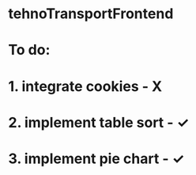 # tehnoTransportFrontend

# To do:

# 1. integrate cookies - Х

# 2. implement table sort - ✓

# 3. implement pie chart - ✓

